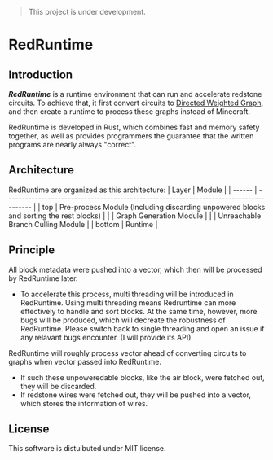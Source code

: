 >This project is under development.

# RedRuntime

## Introduction

***RedRuntime*** is a runtime environment that can run and accelerate redstone circuits. To achieve that, it first convert circuits to [Directed Weighted Graph](https://en.wikipedia.org/wiki/Directed_graph), and then create a runtime to process these graphs instead of Minecraft.

RedRuntime is developed in Rust, which combines fast and memory safety together, as well as provides programmers the guarantee that the written programs are nearly always "correct".

## Architecture

RedRuntime are organized as this architecture:
| Layer  | Module                                                                                 |
| ------ | -------------------------------------------------------------------------------------- |
| top    | Pre-process Module (Including discarding unpowered blocks and sorting the rest blocks) |
|        | Graph Generation Module                                                                |
|        | Unreachable Branch Culling Module                                                      |
| bottom | Runtime                                                                                |

## Principle

All block metadata were pushed into a vector, which then will be processed by RedRuntime later.

- To accelerate this process, multi threading will be introduced in RedRuntime. Using multi threading means Redruntime can more effectively to handle and sort blocks. At the same time, however, more bugs will be produced, which will decreate the robustness of RedRuntime. Please switch back to single threading and open an issue if any relavant bugs encounter. (I will provide its API)

RedRuntime will roughly process vector ahead of converting circuits to graphs when vector passed into RedRuntime.

- If such these unpoweredable blocks, like the air block, were fetched out, they will be discarded.
- If redstone wires were fetched out, they will be pushed into a vector, which stores the information of wires.

## License

This software is distuibuted under MIT license.
